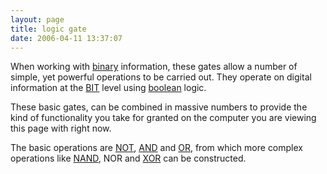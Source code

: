 ```yaml
---
layout: page
title: logic gate
date: 2006-04-11 13:37:07
---
```

<p>When working with <a class="wiki" href="/wiki/binary.html" title="The storage method for digital information">binary</a> information, these gates allow a number of simple, yet powerful operations to be carried out. They operate on digital information at the <a class="wiki" href="/wiki/bit.html" title="Binary Digit">BIT</a> level using <a class="wiki" href="/wiki/boolean.html" title="Boolean">boolean</a> logic.
</p>
<p>These basic gates, can be combined in massive numbers to provide the kind of functionality you take for granted on the computer you are viewing this page with right now.
</p>
<p>The basic operations are <a class="wiki" href="/wiki/not.html" title="NOT">NOT</a>, <a class="wiki" href="/wiki/and.html" title="AND">AND</a> and <a class="wiki" href="/wiki/or.html" title="OR">OR</a>, from which more complex operations like <a class="wiki" href="/wiki/nand.html" title="Negated AND">NAND</a>, NOR and <a class="wiki" href="/wiki/xor.html" title="XOR">XOR</a> can be constructed.
</p>
